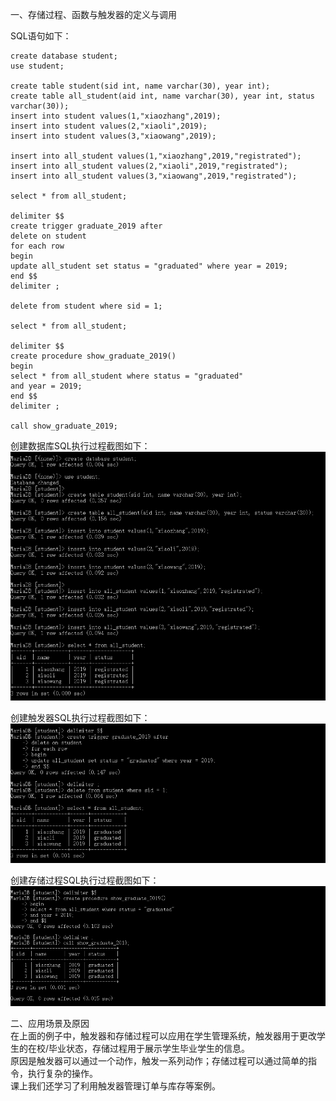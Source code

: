 一、存储过程、函数与触发器的定义与调用

SQL语句如下：  
```
create database student;
use student;

create table student(sid int, name varchar(30), year int);
create table all_student(aid int, name varchar(30), year int, status varchar(30));
insert into student values(1,"xiaozhang",2019);
insert into student values(2,"xiaoli",2019);
insert into student values(3,"xiaowang",2019);

insert into all_student values(1,"xiaozhang",2019,"registrated");
insert into all_student values(2,"xiaoli",2019,"registrated");
insert into all_student values(3,"xiaowang",2019,"registrated");

select * from all_student;

delimiter $$
create trigger graduate_2019 after
delete on student
for each row
begin
update all_student set status = "graduated" where year = 2019;
end $$
delimiter ;

delete from student where sid = 1;

select * from all_student;

delimiter $$
create procedure show_graduate_2019()
begin
select * from all_student where status = "graduated"
and year = 2019;
end $$
delimiter ;

call show_graduate_2019;
```
  
创建数据库SQL执行过程截图如下：  
![image](https://github.com/shawn2529/DatebasePrinciple/blob/master/可编程SQL应用/创建数据库.PNG)  
  
创建触发器SQL执行过程截图如下：  
![image](https://github.com/shawn2529/DatebasePrinciple/blob/master/可编程SQL应用/创建触发器.PNG)  
  
创建存储过程SQL执行过程截图如下：  
![image](https://github.com/shawn2529/DatebasePrinciple/blob/master/可编程SQL应用/创建存储过程.PNG)  
  
二、应用场景及原因  
在上面的例子中，触发器和存储过程可以应用在学生管理系统，触发器用于更改学生的在校/毕业状态，存储过程用于展示学生毕业学生的信息。  
原因是触发器可以通过一个动作，触发一系列动作；存储过程可以通过简单的指令，执行复杂的操作。  
课上我们还学习了利用触发器管理订单与库存等案例。
